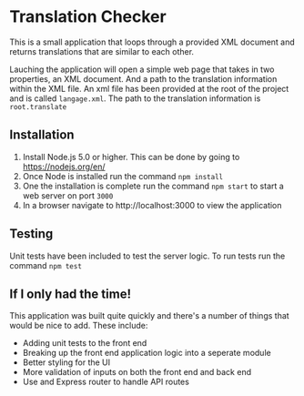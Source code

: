 # Translation Checker

This is a small application that loops through a provided XML document 
and returns translations that are similar to each other.

Lauching the application will open a simple web page that takes in two properties, an 
XML document.  And a path to the translation information within the XML file.  An xml file has
been provided at the root of the project and is called `langage.xml`. The path to the translation
information is `root.translate`

## Installation

1. Install Node.js 5.0 or higher.  This can be done by going to https://nodejs.org/en/
2. Once Node is installed run the command `npm install`
3. One the installation is complete run the command `npm start` to start a web server 
on port `3000`
4. In a browser navigate to http://localhost:3000 to view the application

## Testing

Unit tests have been included to test the server logic.  To run tests run the command `npm test`

## If I only had the time!

This application was built quite quickly and there's a number of things that would be 
nice to add.  These include:

- Adding unit tests to the front end
- Breaking up the front end application logic into a seperate module
- Better styling for the UI
- More validation of inputs on both the front end and back end
- Use and Express router to handle API routes
